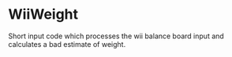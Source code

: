 # WiiWeight
Short input code which processes the wii balance board input and calculates a bad estimate of weight.
